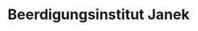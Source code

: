 ---
title: "Beerdigungsinstitut Janek"
url: /neuwied/beerdigungsinstitut-janek/
shop: Bestattungen
---